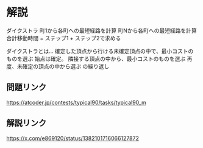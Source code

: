 # 解説
ダイクストラ
町1から各町への最短経路を計算
町Nから各町への最短経路を計算
合計移動時間 = ステップ1 + ステップ2で求める

ダイクストラとは…
確定した頂点から行ける未確定頂点の中で、最小コストのものを選ぶ
始点は確定。
隣接する頂点の中から、最小コストのものを選ぶ
再度、未確定の頂点の中から選ぶ の繰り返し

## 問題リンク
https://atcoder.jp/contests/typical90/tasks/typical90_m

## 解説リンク
https://x.com/e869120/status/1382101716066127872

